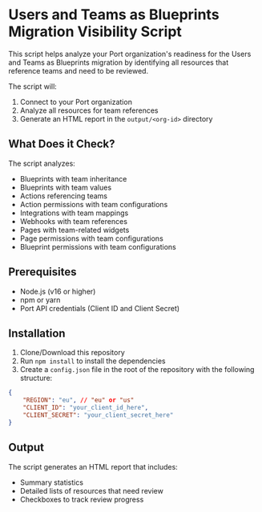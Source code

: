 # Users and Teams as Blueprints Migration Visibility Script

This script helps analyze your Port organization's readiness for the Users and Teams as Blueprints migration by identifying all resources that reference teams and need to be reviewed.

The script will:
1. Connect to your Port organization
2. Analyze all resources for team references
3. Generate an HTML report in the `output/<org-id>` directory

## What Does it Check?

The script analyzes:

- Blueprints with team inheritance
- Blueprints with team values
- Actions referencing teams
- Action permissions with team configurations
- Integrations with team mappings
- Webhooks with team references
- Pages with team-related widgets
- Page permissions with team configurations
- Blueprint permissions with team configurations

## Prerequisites

- Node.js (v16 or higher)
- npm or yarn
- Port API credentials (Client ID and Client Secret)

## Installation

1. Clone/Download this repository
2. Run `npm install` to install the dependencies
3. Create a `config.json` file in the root of the repository with the following structure:

```json
{
    "REGION": "eu", // "eu" or "us"
    "CLIENT_ID": "your_client_id_here",
    "CLIENT_SECRET": "your_client_secret_here"
}
```

## Output

The script generates an HTML report that includes:
- Summary statistics
- Detailed lists of resources that need review
- Checkboxes to track review progress
